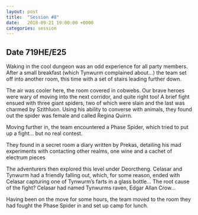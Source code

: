 ```yaml
---
layout: post
title:  "Session #8"
date:   2018-09-21 19:00:00 +0000
categories: session
---
```


## Date 719HE/E25

Waking in the cool dungeon was an odd experience for all party members. After a small breakfast (which Tynwurm complained about…) the team set off into another room, this time with a set of stairs leading further down.

The air was cooler here, the room covered in cobwebs. Our brave heroes were wary of moving into the next corridor, and quite right too! A brief fight ensued with three giant spiders, two of which were slain and the last was charmed by Szithluon. Using his ability to converse with animals, they found out the spider was female and called Regina Quirrn. 

Moving further in, the team encountered a Phase Spider, which tried to put up a fight… but no real contest.

They found in a secret room a diary written by Prekas, detailing his mad experiments with contacting other realms, one wine and a cachet of electrum pieces

The adventurers then explored this level under Deorctheng. Celasar and Tynwurm had a friendly falling out, which, for some reason, ended with Celasar capturing one of Tynwurm’s farts in a glass bottle… The root cause of the fight? Celasar had named Tynwurms raven, Edgar Allan Crow…

Having been on the move for some hours, the team moved to the room they had fought the Phase Spider in and set up camp for lunch.
